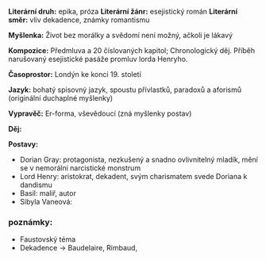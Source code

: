 **Literární druh:** epika, próza
**Literární žánr:** esejistický román
**Literární směr:** vliv dekadence, známky romantismu

**Myšlenka:** Život bez morálky a svědomí není možný, ačkoli je lákavý

**Kompozice:** Předmluva a 20 číslovaných kapitol; Chronologický děj. Příběh narušovaný esejistické pasáže promluv lorda Henryho.

**Časoprostor:** Londýn ke konci 19. století

**Jazyk:** bohatý spisovný jazyk, spoustu přívlastků, paradoxů a aforismů (originální duchaplné myšlenky)

**Vypravěč:** Er-forma, vševědoucí (zná myšlenky postav)

**Děj:**

**Postavy:** 
- Dorian Gray: protagonista, nezkušený a snadno ovlivnitelný mladík, mění se v nemorální narcistické monstrum
- Lord Henry: aristokrat, dekadent, svým charismatem svede Doriana k dandismu
- Basil: maliř, autor
- Sibyla Vaneová:
### poznámky: 
- Faustovský téma
- Dekadence -> Baudelaire, Rimbaud,
